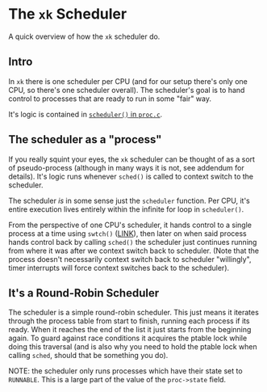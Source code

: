 # The `xk` Scheduler

<!-- Originally by: tenzinhl -->

A quick overview of how the `xk` scheduler do.

## Intro

In `xk` there is one scheduler per CPU (and for our setup there's only one CPU, so there's one scheduler overall). The scheduler's goal is to hand control to processes that are ready to run in some "fair" way.

It's logic is contained in [`scheduler()` in `proc.c`](https://gitlab.cs.washington.edu/xk-public/23au/-/blob/9ca3893e6ebcb4a77e41ee1673dea6eb5a3bfbb1/kernel/proc.c#L150).

## The scheduler as a "process"

If you really squint your eyes, the `xk` scheduler can be thought of as a sort of pseudo-process (although in many ways it is not, see addendum for details). It's logic runs whenever `sched()` is called to context switch to the scheduler.

The scheduler *is* in some sense just the `scheduler` function. Per CPU, it's entire execution lives entirely within the infinite for loop in `scheduler()`.

From the perspective of one CPU's scheduler, it hands control to a single process at a time using `swtch()` ([LINK](https://gitlab.cs.washington.edu/xk-public/23au/-/blob/9ca3893e6ebcb4a77e41ee1673dea6eb5a3bfbb1/kernel/proc.c#L166-169)), then later on when said process hands control back by calling `sched()` the scheduler just continues running from where it was after we context switch back to scheduler. (Note that the process doesn't necessarily context switch back to scheduler "willingly", timer interrupts will force context switches back to the scheduler).

## It's a Round-Robin Scheduler

The scheduler is a simple round-robin scheduler. This just means it iterates through the process table from start to finish, running each process if its ready. When it reaches the end of the list it just starts from the beginning again. To guard against race conditions it acquires the ptable lock while doing this traversal (and is also why you need to hold the ptable lock when calling `sched`, should that be something you do).

NOTE: the scheduler only runs processes which have their state set to `RUNNABLE`. This is a large part of the value of the `proc->state` field. 
